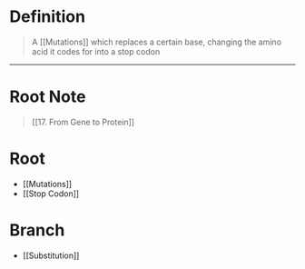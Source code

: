 # Definition
> A [[Mutations]] which replaces a certain base, changing the amino acid it codes for into a stop codon
***
# Root Note
> [[17. From Gene to Protein]]
# Root
- [[Mutations]]
- [[Stop Codon]]
# Branch
- [[Substitution]]
